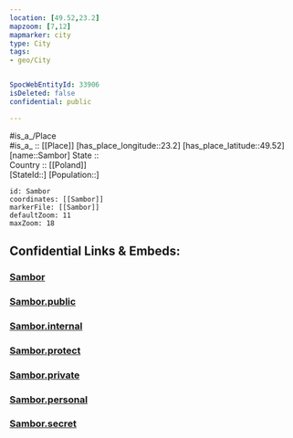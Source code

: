 ```yaml
---
location: [49.52,23.2] 
mapzoom: [7,12] 
mapmarker: city 
type: City
tags:
- geo/City


SpocWebEntityId: 33906
isDeleted: false
confidential: public

---
```

#is_a_/Place  
#is_a_ :: [[Place]] 
[has_place_longitude::23.2] 
[has_place_latitude::49.52] 
[name::Sambor] 
State ::  
Country :: [[Poland]]  
[StateId::] 
[Population::] 



```leaflet
id: Sambor
coordinates: [[Sambor]] 
markerFile: [[Sambor]] 
defaultZoom: 11 
maxZoom: 18
```


## Confidential Links & Embeds: 

### [Sambor](/_Standards/Earth/Continent/Europe/Europe~East/Ukraine/Regions~Ukraine/L'viv/City/Sambor.md) 

### [Sambor.public](/_public/Earth/Continent/Europe/Europe~East/Ukraine/Regions~Ukraine/L'viv/City/Sambor.public.md) 

### [Sambor.internal](/_internal/Earth/Continent/Europe/Europe~East/Ukraine/Regions~Ukraine/L'viv/City/Sambor.internal.md) 

### [Sambor.protect](/_protect/Earth/Continent/Europe/Europe~East/Ukraine/Regions~Ukraine/L'viv/City/Sambor.protect.md) 

### [Sambor.private](/_private/Earth/Continent/Europe/Europe~East/Ukraine/Regions~Ukraine/L'viv/City/Sambor.private.md) 

### [Sambor.personal](/_personal/Earth/Continent/Europe/Europe~East/Ukraine/Regions~Ukraine/L'viv/City/Sambor.personal.md) 

### [Sambor.secret](/_secret/Earth/Continent/Europe/Europe~East/Ukraine/Regions~Ukraine/L'viv/City/Sambor.secret.md)

